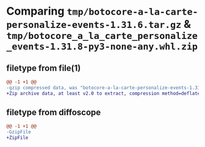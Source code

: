 # Comparing `tmp/botocore-a-la-carte-personalize-events-1.31.6.tar.gz` & `tmp/botocore_a_la_carte_personalize_events-1.31.8-py3-none-any.whl.zip`

## filetype from file(1)

```diff
@@ -1 +1 @@
-gzip compressed data, was "botocore-a-la-carte-personalize-events-1.31.6.tar", last modified: Thu Jul 20 01:20:33 2023, max compression
+Zip archive data, at least v2.0 to extract, compression method=deflate
```

## filetype from diffoscope

```diff
@@ -1 +1 @@
-GzipFile
+ZipFile
```

